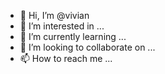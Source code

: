 - 👋 Hi, I’m @vivian
- 👀 I’m interested in ...
- 🌱 I’m currently learning ...
- 💞️ I’m looking to collaborate on ...
- 📫 How to reach me ...

<!---
pixyxx/pixyxx is a ✨ special ✨ repository because its `README.md` (this file) appears on your GitHub profile.
You can click the Preview link to take a look at your changes.
--->
